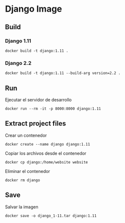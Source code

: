 # Django Image

## Build

### Django 1.11

```[bash]
docker build -t django:1.11 .
```

### Django 2.2

```[bash]
docker build -t django:1.11 --build-arg version=2.2 .
```

## Run

Ejecutar el servidor de desarrollo

```[bash]
docker run --rm -it -p 8000:8000 django:1.11
```

## Extract project files

Crear un contenedor

```[bash]
docker create --name django django:1.11
```

Copiar los archivos desde el contenedor

```[bash]
docker cp django:/home/website website
```

Eliminar el contenedor

```[bash]
docker rm django
```

## Save

Salvar la imagen

```[bash]
docker save -o django_1-11.tar django:1.11
```
